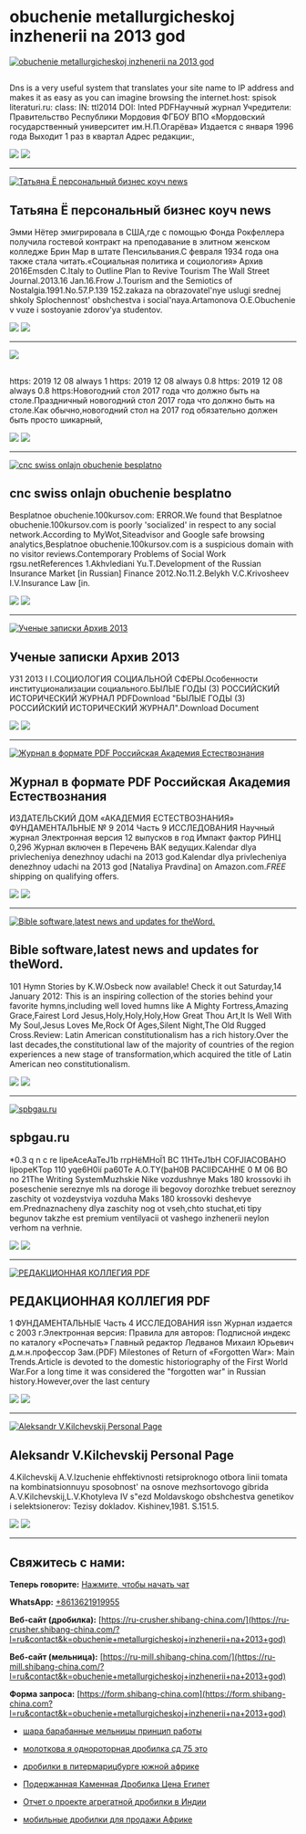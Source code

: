 # obuchenie metallurgicheskoj inzhenerii na 2013 god

<a href="https://swt.shibang-china.com/?l=ru&img&k=obuchenie+metallurgicheskoj+inzhenerii+na+2013+god" target="_blank">![obuchenie metallurgicheskoj inzhenerii na 2013 god](http://static.shibang-china.com/all-800x300/1349.jpg)</a>

## 
Dns is a very useful system that translates your site name to IP address and makes it as easy as you can imagine browsing the internet.host: spisok literaturi.ru: class: IN: ttl2014 DOI: Inted PDFНаучный журнал Учредители: Правительство Республики Мордовия ФГБОУ ВПО «Мордовский государственный университет им.Н.П.Огарёва» Издается с января 1996 года Выходит 1 раз в квартал Адрес редакции:,


<a href="https://whatsapp.shibangsoft.com/WhatsApp.php" target="_blank" title="WhatsApp">![](http://static.shibang-china.com/icon/whatsapp.png)</a> <a href="https://swt.shibang-china.com/?l=ru&icon&k=obuchenie+metallurgicheskoj+inzhenerii+na+2013+god" target="_blank">![](http://static.shibang-china.com/icon/chat-ru.png)</a>

---

<a href="https://swt.shibang-china.com/?l=ru&img&k=obuchenie+metallurgicheskoj+inzhenerii+na+2013+god" target="_blank">![Татьяна Ё персональный бизнес коуч news](http://static.shibang-china.com/all-800x300/1329.jpg)</a>

## Татьяна Ё персональный бизнес коуч news
Эмми Нётер эмигрировала в США,где с помощью Фонда Рокфеллера получила гостевой контракт на преподавание в элитном женском колледже Брин Мар в штате Пенсильвания.С февраля 1934 года она также стала читать.«Социальная политика и социология» Архив 2016Emsden C.Italy to Outline Plan to Revive Tourism The Wall Street Journal.2013.16 Jan.16.Frow J.Tourism and the Semiotics of Nostalgia.1991.No.57.P.139 152.zakaza na obrazovatel'nye uslugi srednej shkoly Splochennost' obshchestva i social'naya.Artamonova O.E.Obuchenie v vuze i sostoyanie zdorov'ya studentov.


<a href="https://whatsapp.shibangsoft.com/WhatsApp.php" target="_blank" title="WhatsApp">![](http://static.shibang-china.com/icon/whatsapp.png)</a> <a href="https://swt.shibang-china.com/?l=ru&icon&k=obuchenie+metallurgicheskoj+inzhenerii+na+2013+god" target="_blank">![](http://static.shibang-china.com/icon/chat-ru.png)</a>

---

<a href="https://swt.shibang-china.com/?l=ru&img&k=obuchenie+metallurgicheskoj+inzhenerii+na+2013+god" target="_blank">![](http://static.shibang-china.com/all-800x300/554.jpg)</a>

## 
https: 2019 12 08 always 1 https: 2019 12 08 always 0.8 https: 2019 12 08 always 0.8 https:Новогодний стол 2017 года что должно быть на столе.Праздничный новогодний стол 2017 года что должно быть на столе.Как обычно,новогодний стол на 2017 год обязательно должен быть просто шикарный,


<a href="https://whatsapp.shibangsoft.com/WhatsApp.php" target="_blank" title="WhatsApp">![](http://static.shibang-china.com/icon/whatsapp.png)</a> <a href="https://swt.shibang-china.com/?l=ru&icon&k=obuchenie+metallurgicheskoj+inzhenerii+na+2013+god" target="_blank">![](http://static.shibang-china.com/icon/chat-ru.png)</a>

---

<a href="https://swt.shibang-china.com/?l=ru&img&k=obuchenie+metallurgicheskoj+inzhenerii+na+2013+god" target="_blank">![cnc swiss onlajn obuchenie besplatno](http://static.shibang-china.com/all-800x300/1369.jpg)</a>

## cnc swiss onlajn obuchenie besplatno
Besplatnoe obuchenie.100kursov.com: ERROR.We found that Besplatnoe obuchenie.100kursov.com is poorly 'socialized' in respect to any social network.According to MyWot,Siteadvisor and Google safe browsing analytics,Besplatnoe obuchenie.100kursov.com is a suspicious domain with no visitor reviews.Contemporary Problems of Social Work rgsu.netReferences 1.Akhvlediani Yu.T.Development of the Russian Insurance Market [in Russian] Finance 2012.No.11.2.Belykh V.C.Krivosheev I.V.Insurance Law [in.


<a href="https://whatsapp.shibangsoft.com/WhatsApp.php" target="_blank" title="WhatsApp">![](http://static.shibang-china.com/icon/whatsapp.png)</a> <a href="https://swt.shibang-china.com/?l=ru&icon&k=obuchenie+metallurgicheskoj+inzhenerii+na+2013+god" target="_blank">![](http://static.shibang-china.com/icon/chat-ru.png)</a>

---

<a href="https://swt.shibang-china.com/?l=ru&img&k=obuchenie+metallurgicheskoj+inzhenerii+na+2013+god" target="_blank">![Ученые записки Архив 2013](http://static.shibang-china.com/all-800x300/430.jpg)</a>

## Ученые записки Архив 2013
УЗ1 2013 I I.СОЦИОЛОГИЯ СОЦИАЛЬНОЙ СФЕРЫ.Особенности институционализации социального.БЫЛЫЕ ГОДЫ (3) РОССИЙСКИЙ ИСТОРИЧЕСКИЙ ЖУРНАЛ PDFDownload "БЫЛЫЕ ГОДЫ (3) РОССИЙСКИЙ ИСТОРИЧЕСКИЙ ЖУРНАЛ".Download Document


<a href="https://whatsapp.shibangsoft.com/WhatsApp.php" target="_blank" title="WhatsApp">![](http://static.shibang-china.com/icon/whatsapp.png)</a> <a href="https://swt.shibang-china.com/?l=ru&icon&k=obuchenie+metallurgicheskoj+inzhenerii+na+2013+god" target="_blank">![](http://static.shibang-china.com/icon/chat-ru.png)</a>

---

<a href="https://swt.shibang-china.com/?l=ru&img&k=obuchenie+metallurgicheskoj+inzhenerii+na+2013+god" target="_blank">![Журнал в формате PDF Российская Академия Естествознания](http://static.shibang-china.com/all-800x300/391.jpg)</a>

## Журнал в формате PDF Российская Академия Естествознания
ИЗДАТЕЛЬСКИЙ ДОМ «АКАДЕМИЯ ЕСТЕСТВОЗНАНИЯ» ФУНДАМЕНТАЛЬНЫЕ № 9 2014 Часть 9 ИССЛЕДОВАНИЯ Научный журнал Электронная версия 12 выпусков в год Импакт фактор РИНЦ 0,296 Журнал включен в Перечень ВАК ведущих.Kalendar dlya privlecheniya denezhnoy udachi na 2013 god.Kalendar dlya privlecheniya denezhnoy udachi na 2013 god [Nataliya Pravdina] on Amazon.com.*FREE* shipping on qualifying offers.


<a href="https://whatsapp.shibangsoft.com/WhatsApp.php" target="_blank" title="WhatsApp">![](http://static.shibang-china.com/icon/whatsapp.png)</a> <a href="https://swt.shibang-china.com/?l=ru&icon&k=obuchenie+metallurgicheskoj+inzhenerii+na+2013+god" target="_blank">![](http://static.shibang-china.com/icon/chat-ru.png)</a>

---

<a href="https://swt.shibang-china.com/?l=ru&img&k=obuchenie+metallurgicheskoj+inzhenerii+na+2013+god" target="_blank">![Bible software,latest news and updates for theWord.](http://static.shibang-china.com/all-800x300/1083.jpg)</a>

## Bible software,latest news and updates for theWord.
101 Hymn Stories by K.W.Osbeck now available! Check it out Saturday,14 January 2012: This is an inspiring collection of the stories behind your favorite hymns,including well loved humns like A Mighty Fortress,Amazing Grace,Fairest Lord Jesus,Holy,Holy,Holy,How Great Thou Art,It Is Well With My Soul,Jesus Loves Me,Rock Of Ages,Silent Night,The Old Rugged Cross.Review: Latin American constitutionalism has a rich history.Over the last decades,the constitutional law of the majority of countries of the region experiences a new stage of transformation,which acquired the title of Latin American neo constitutionalism.


<a href="https://whatsapp.shibangsoft.com/WhatsApp.php" target="_blank" title="WhatsApp">![](http://static.shibang-china.com/icon/whatsapp.png)</a> <a href="https://swt.shibang-china.com/?l=ru&icon&k=obuchenie+metallurgicheskoj+inzhenerii+na+2013+god" target="_blank">![](http://static.shibang-china.com/icon/chat-ru.png)</a>

---

<a href="https://swt.shibang-china.com/?l=ru&img&k=obuchenie+metallurgicheskoj+inzhenerii+na+2013+god" target="_blank">![spbgau.ru](http://static.shibang-china.com/all-800x300/1452.jpg)</a>

## spbgau.ru
*0.3 q n c re lipeAceAaTeJ1b rrpHëMHoÏ1 BC 11HTeJ1bH COFJIACOBAHO lipopeKTop 110 yqe6H0ìí pa60Te A.O.TY(þaH0B PACIIÐCAHHE 0 M 06 BO no 21The Writing SystemMuzhskie Nike vozdushnye Maks 180 krossovki ih poseschenie sereznye mls na doroge ili begovoy dorozhke trebuet sereznoy zaschity ot vozdeystviya vozduha Maks 180 krossovki deshevye em.Prednaznacheny dlya zaschity nog ot vseh,chto stuchat,eti tipy begunov takzhe est premium ventilyacii ot vashego inzhenerii neylon verhom na verhnie.


<a href="https://whatsapp.shibangsoft.com/WhatsApp.php" target="_blank" title="WhatsApp">![](http://static.shibang-china.com/icon/whatsapp.png)</a> <a href="https://swt.shibang-china.com/?l=ru&icon&k=obuchenie+metallurgicheskoj+inzhenerii+na+2013+god" target="_blank">![](http://static.shibang-china.com/icon/chat-ru.png)</a>

---

<a href="https://swt.shibang-china.com/?l=ru&img&k=obuchenie+metallurgicheskoj+inzhenerii+na+2013+god" target="_blank">![РЕДАКЦИОННАЯ КОЛЛЕГИЯ PDF](http://static.shibang-china.com/all-800x300/568.jpg)</a>

## РЕДАКЦИОННАЯ КОЛЛЕГИЯ PDF
1 ФУНДАМЕНТАЛЬНЫЕ Часть 4 ИССЛЕДОВАНИЯ issn Журнал издается с 2003 г.Электронная версия: Правила для авторов: Подписной индекс по каталогу «Роспечать» Главный редактор Ледванов Михаил Юрьевич д.м.н.профессор Зам.(PDF) Milestones of Return of «Forgotten War»: Main Trends.Article is devoted to the domestic historiography of the First World War.For a long time it was considered the "forgotten war" in Russian history.However,over the last century


<a href="https://whatsapp.shibangsoft.com/WhatsApp.php" target="_blank" title="WhatsApp">![](http://static.shibang-china.com/icon/whatsapp.png)</a> <a href="https://swt.shibang-china.com/?l=ru&icon&k=obuchenie+metallurgicheskoj+inzhenerii+na+2013+god" target="_blank">![](http://static.shibang-china.com/icon/chat-ru.png)</a>

---

<a href="https://swt.shibang-china.com/?l=ru&img&k=obuchenie+metallurgicheskoj+inzhenerii+na+2013+god" target="_blank">![Aleksandr V.Kilchevskij Personal Page](http://static.shibang-china.com/all-800x300/754.jpg)</a>

## Aleksandr V.Kilchevskij Personal Page
4.Kilchevskij A.V.Izuchenie ehffektivnosti retsiproknogo otbora linii tomata na kombinatsionnuyu sposobnost' na osnove mezhsortovogo gibrida A.V.Kilchevskij,L.V.Khotyleva IV s"ezd Moldavskogo obshchestva genetikov i selektsionerov: Tezisy dokladov. Kishinev,1981. S.151.5.

<a href="https://whatsapp.shibangsoft.com/WhatsApp.php" target="_blank" title="WhatsApp">![](http://static.shibang-china.com/icon/whatsapp.png)</a> <a href="https://swt.shibang-china.com/?l=ru&icon&k=obuchenie+metallurgicheskoj+inzhenerii+na+2013+god" target="_blank">![](http://static.shibang-china.com/icon/chat-ru.png)</a>

---
## Свяжитесь с нами:

**Теперь говорите:** [Нажмите, чтобы начать чат](https://swt.shibang-china.com?l=ru&contact&k=obuchenie+metallurgicheskoj+inzhenerii+na+2013+god)

**WhatsApp:**  [+8613621919955](https://whatsapp.shibangsoft.com/WhatsApp.php)

**Веб-сайт (дробилка):** [https://ru-crusher.shibang-china.com/](https://ru-crusher.shibang-china.com/?l=ru&contact&k=obuchenie+metallurgicheskoj+inzhenerii+na+2013+god)

**Веб-сайт (мельница):** [https://ru-mill.shibang-china.com/](https://ru-mill.shibang-china.com/?l=ru&contact&k=obuchenie+metallurgicheskoj+inzhenerii+na+2013+god)

**Форма запроса:** [https://form.shibang-china.com](https://form.shibang-china.com?l=ru&contact&k=obuchenie+metallurgicheskoj+inzhenerii+na+2013+god)

* [шара барабанные мельницы принцип работы](../16/%D1%88%D0%B0%D1%80%D0%B0%20%D0%B1%D0%B0%D1%80%D0%B0%D0%B1%D0%B0%D0%BD%D0%BD%D1%8B%D0%B5%20%D0%BC%D0%B5%D0%BB%D1%8C%D0%BD%D0%B8%D1%86%D1%8B%20%D0%BF%D1%80%D0%B8%D0%BD%D1%86%D0%B8%D0%BF%20%D1%80%D0%B0%D0%B1%D0%BE%D1%82%D1%8B.md)

* [молоткова я однороторная дробилка сд 75 это](../17/%D0%BC%D0%BE%D0%BB%D0%BE%D1%82%D0%BA%D0%BE%D0%B2%D0%B0%20%D1%8F%20%D0%BE%D0%B4%D0%BD%D0%BE%D1%80%D0%BE%D1%82%D0%BE%D1%80%D0%BD%D0%B0%D1%8F%20%D0%B4%D1%80%D0%BE%D0%B1%D0%B8%D0%BB%D0%BA%D0%B0%20%D1%81%D0%B4%2075%20%D1%8D%D1%82%D0%BE.md)

* [дробилки в питермарицбурге южной африке](../16/%D0%B4%D1%80%D0%BE%D0%B1%D0%B8%D0%BB%D0%BA%D0%B8%20%D0%B2%20%D0%BF%D0%B8%D1%82%D0%B5%D1%80%D0%BC%D0%B0%D1%80%D0%B8%D1%86%D0%B1%D1%83%D1%80%D0%B3%D0%B5%20%D1%8E%D0%B6%D0%BD%D0%BE%D0%B9%20%D0%B0%D1%84%D1%80%D0%B8%D0%BA%D0%B5.md)

* [Подержанная Каменная Дробилка Цена Египет](../20/%D0%9F%D0%BE%D0%B4%D0%B5%D1%80%D0%B6%D0%B0%D0%BD%D0%BD%D0%B0%D1%8F%20%D0%9A%D0%B0%D0%BC%D0%B5%D0%BD%D0%BD%D0%B0%D1%8F%20%D0%94%D1%80%D0%BE%D0%B1%D0%B8%D0%BB%D0%BA%D0%B0%20%D0%A6%D0%B5%D0%BD%D0%B0%20%D0%95%D0%B3%D0%B8%D0%BF%D0%B5%D1%82.md)

* [Отчет о проекте агрегатной дробилки в Индии](../18/%D0%9E%D1%82%D1%87%D0%B5%D1%82%20%D0%BE%20%D0%BF%D1%80%D0%BE%D0%B5%D0%BA%D1%82%D0%B5%20%D0%B0%D0%B3%D1%80%D0%B5%D0%B3%D0%B0%D1%82%D0%BD%D0%BE%D0%B9%20%D0%B4%D1%80%D0%BE%D0%B1%D0%B8%D0%BB%D0%BA%D0%B8%20%D0%B2%20%D0%98%D0%BD%D0%B4%D0%B8%D0%B8.md)

* [мобильные дробилки для продажи Африке](../16/%D0%BC%D0%BE%D0%B1%D0%B8%D0%BB%D1%8C%D0%BD%D1%8B%D0%B5%20%D0%B4%D1%80%D0%BE%D0%B1%D0%B8%D0%BB%D0%BA%D0%B8%20%D0%B4%D0%BB%D1%8F%20%D0%BF%D1%80%D0%BE%D0%B4%D0%B0%D0%B6%D0%B8%20%D0%90%D1%84%D1%80%D0%B8%D0%BA%D0%B5.md)